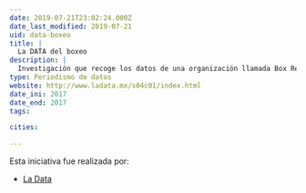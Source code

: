 ```yaml
---
date: 2019-07-21T23:02:24.000Z
date_last_modified: 2019-07-21
uid: data-boxeo
title: |
  La DATA del boxeo
description: |
  Investigación que recoge los datos de una organización llamada Box Rec considerada una de las páginas con más registro sobre el boxeo y analiza cuántas estrellas a engendrado México, cuantas mujeres y hombres han participado en este deporte así como su lugar de origen, entre muchas cosas más.
type: Periodismo de datos
website: http://www.ladata.mx/s04c01/index.html
date_ini: 2017
date_end: 2017
tags:

cities: 

---
```


Esta iniciativa fue realizada por:

- [La Data](/organizaciones/la-data-mx)
